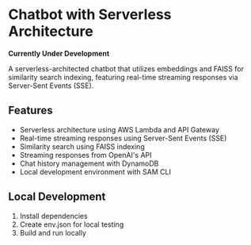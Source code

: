 # Chatbot with Serverless Architecture

**Currently Under Development**

A serverless-architected chatbot that utilizes embeddings and FAISS for similarity search indexing, featuring real-time streaming responses via Server-Sent Events (SSE).

## Features
- Serverless architecture using AWS Lambda and API Gateway
- Real-time streaming responses using Server-Sent Events (SSE)
- Similarity search using FAISS indexing
- Streaming responses from OpenAI's API
- Chat history management with DynamoDB
- Local development environment with SAM CLI

## Local Development
1. Install dependencies
2. Create env.json for local testing
3. Build and run locally